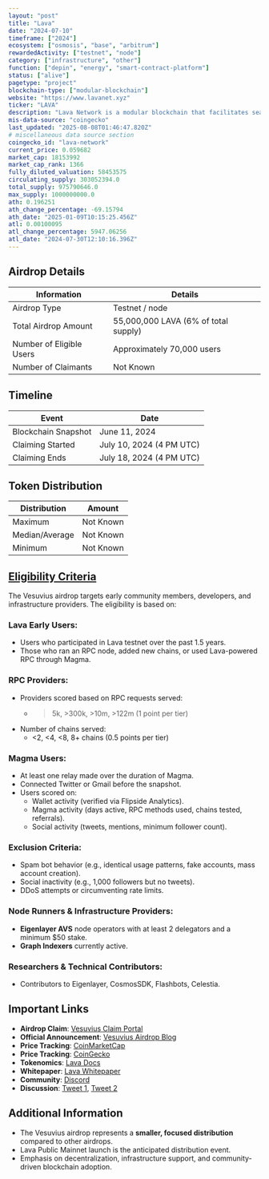 ```yaml
---
layout: "post"
title: "Lava"
date: "2024-07-10"
timeframe: ["2024"]
ecosystem: ["osmosis", "base", "arbitrum"]
rewardedActivity: ["testnet", "node"]
category: ["infrastructure", "other"]
function: ["depin", "energy", "smart-contract-platform"]
status: ["alive"]
pagetype: "project"
blockchain-type: ["modular-blockchain"]
website: "https://www.lavanet.xyz"
ticker: "LAVA"
description: "Lava Network is a modular blockchain that facilitates seamless connectivity between users, developers, and all other blockchains by coordinating and rewarding RPC providers."
mis-data-source: "coingecko"
last_updated: "2025-08-08T01:46:47.820Z"
# miscellaneous data source section
coingecko_id: "lava-network"
current_price: 0.059682
market_cap: 18153992
market_cap_rank: 1366
fully_diluted_valuation: 58453575
circulating_supply: 303052394.0
total_supply: 975790646.0
max_supply: 1000000000.0
ath: 0.196251
ath_change_percentage: -69.15794
ath_date: "2025-01-09T10:15:25.456Z"
atl: 0.00100095
atl_change_percentage: 5947.06256
atl_date: "2024-07-30T12:10:16.396Z"
---
```


## Airdrop Details

| Information              | Details                              |
| ------------------------ | ------------------------------------ |
| Airdrop Type             | Testnet / node                       |
| Total Airdrop Amount     | 55,000,000 LAVA (6% of total supply) |
| Number of Eligible Users | Approximately 70,000 users           |
| Number of Claimants      | Not Known                            |

## Timeline

| Event               | Date                     |
| ------------------- | ------------------------ |
| Blockchain Snapshot | June 11, 2024            |
| Claiming Started    | July 10, 2024 (4 PM UTC) |
| Claiming Ends       | July 18, 2024 (4 PM UTC) |

## Token Distribution

| Distribution   | Amount    |
| -------------- | --------- |
| Maximum        | Not Known |
| Median/Average | Not Known |
| Minimum        | Not Known |

## [Eligibility Criteria](https://www.lavanet.xyz/blog/vesuvius)

The Vesuvius airdrop targets early community members, developers, and infrastructure providers. The eligibility is based on:

### Lava Early Users:

- Users who participated in Lava testnet over the past 1.5 years.
- Those who ran an RPC node, added new chains, or used Lava-powered RPC through Magma.

### RPC Providers:

- Providers scored based on RPC requests served:
  - > 5k, >300k, >10m, >122m (1 point per tier)
- Number of chains served:
  - <2, <4, <8, 8+ chains (0.5 points per tier)

### Magma Users:

- At least one relay made over the duration of Magma.
- Connected Twitter or Gmail before the snapshot.
- Users scored on:
  - Wallet activity (verified via Flipside Analytics).
  - Magma activity (days active, RPC methods used, chains tested, referrals).
  - Social activity (tweets, mentions, minimum follower count).

### Exclusion Criteria:

- Spam bot behavior (e.g., identical usage patterns, fake accounts, mass account creation).
- Social inactivity (e.g., 1,000 followers but no tweets).
- DDoS attempts or circumventing rate limits.

### Node Runners & Infrastructure Providers:

- **Eigenlayer AVS** node operators with at least 2 delegators and a minimum $50 stake.
- **Graph Indexers** currently active.

### Researchers & Technical Contributors:

- Contributors to Eigenlayer, CosmosSDK, Flashbots, Celestia.

## Important Links

- **Airdrop Claim**: [Vesuvius Claim Portal](https://claims.lavanet.xyz)
- **Official Announcement**: [Vesuvius Airdrop Blog](https://www.lavanet.xyz/blog/vesuvius)
- **Price Tracking**: [CoinMarketCap](https://coinmarketcap.com/currencies/lava-network)
- **Price Tracking**: [CoinGecko](https://www.coingecko.com/en/coins/lava-network)
- **Tokenomics**: [Lava Docs](https://docs.lavanet.xyz/token)
- **Whitepaper**: [Lava Whitepaper](https://www.lavanet.xyz/whitepaper)
- **Community**: [Discord](https://discord.gg/4GJbnzSU4w)
- **Discussion**: [Tweet 1](https://x.com/consensus128/status/1802753690593370320), [Tweet 2](https://x.com/0xBreadguy/status/1803824963998167303)

## Additional Information

- The Vesuvius airdrop represents a **smaller, focused distribution** compared to other airdrops.
- Lava Public Mainnet launch is the anticipated distribution event.
- Emphasis on decentralization, infrastructure support, and community-driven blockchain adoption.